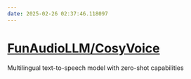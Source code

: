 ```yaml
---
date: 2025-02-26 02:37:46.118097
---
```


# [FunAudioLLM/CosyVoice](https://github.com/FunAudioLLM/CosyVoice)

Multilingual text-to-speech model with zero-shot capabilities